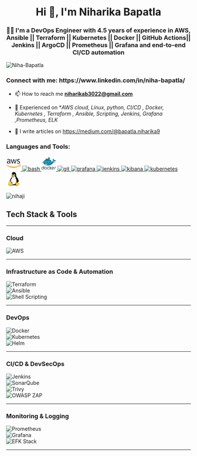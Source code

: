 <h1 align="center">Hi 👋, I'm Niharika Bapatla</h1>
<h3 align="center">👩‍💻 I'm a DevOps Engineer with 4.5 years of experience in AWS, Ansible || Terraform || Kubernetes || Docker || GitHub Actions|| Jenkins || ArgoCD || Prometheus || Grafana and end-to-end CI/CD automation</h3>

<p align="left"> <img src="https://komarev.com/ghpvc/?username=Niahrika-Bapatla&label=Profile%20views&color=blueviolet&style=plastic" alt="Niha-Bapatla" /> </p>

<h3 align="left">Connect with me: https://www.linkedin.com/in/niha-bapatla/ </h3>
<p align="left">
</p>

- 📫 How to reach me **niharikab3022@gmail.com**


- 💬 Experienced on **AWS cloud, Linux, python, CI/CD , Docker, Kubernetes , Terraform , Ansible, Scripting, Jenkins, Grafana ,Prometheus, ELK*
  
- 📝 I write articles on https://medium.com/@bapatla.niharika9


<h3 align="left">Languages and Tools:</h3>
<p align="left"> <a href="https://aws.amazon.com" target="_blank" rel="noreferrer"> <img src="https://raw.githubusercontent.com/devicons/devicon/master/icons/amazonwebservices/amazonwebservices-original-wordmark.svg" alt="aws" width="40" height="40"/> </a> <a href="https://www.gnu.org/software/bash/" target="_blank" rel="noreferrer"> <img src="https://www.vectorlogo.zone/logos/gnu_bash/gnu_bash-icon.svg" alt="bash" width="40" height="40"/> </a> <a href="https://www.docker.com/" target="_blank" rel="noreferrer"> <img src="https://raw.githubusercontent.com/devicons/devicon/master/icons/docker/docker-original-wordmark.svg" alt="docker" width="40" height="40"/> </a> <a href="https://git-scm.com/" target="_blank" rel="noreferrer"> <img src="https://www.vectorlogo.zone/logos/git-scm/git-scm-icon.svg" alt="git" width="40" height="40"/> </a> <a href="https://grafana.com" target="_blank" rel="noreferrer"> <img src="https://www.vectorlogo.zone/logos/grafana/grafana-icon.svg" alt="grafana" width="40" height="40"/> </a> <a href="https://www.jenkins.io" target="_blank" rel="noreferrer"> <img src="https://www.vectorlogo.zone/logos/jenkins/jenkins-icon.svg" alt="jenkins" width="40" height="40"/> </a> <a href="https://www.elastic.co/kibana" target="_blank" rel="noreferrer"> <img src="https://www.vectorlogo.zone/logos/elasticco_kibana/elasticco_kibana-icon.svg" alt="kibana" width="40" height="40"/> </a> <a href="https://kubernetes.io" target="_blank" rel="noreferrer"> <img src="https://www.vectorlogo.zone/logos/kubernetes/kubernetes-icon.svg" alt="kubernetes" width="40" height="40"/> </a> <a href="https://www.linux.org/" target="_blank" rel="noreferrer"> <img src="https://raw.githubusercontent.com/devicons/devicon/master/icons/linux/linux-original.svg" alt="linux" width="40" height="40"/> </a> </p>

![nihaji](https://github.com/user-attachments/assets/3101e11c-443d-44c8-91bd-ad786a267ad3)

## **Tech Stack & Tools**

---

### **Cloud**
![AWS](https://img.shields.io/badge/AWS-VPC%2C%20EC2%2C%20Elastic%20Load%20Balancer%20(ELB)%20Auto%20Scaling%20Groups%20(ASG)%20IAM%2C%20S3%2C%20ROUTE53%2C%20CLOUDWATCH%2C%20CLOUDFRONT%2C%20SECRETMANAGER-blue?style=flat-square&logo=amazonaws)  

---

### **Infrastructure as Code & Automation**
![Terraform](https://img.shields.io/badge/Terraform-IaC-orange?style=flat-square&logo=terraform)  
![Ansible](https://img.shields.io/badge/Ansible-Automation-yellow?style=flat-square&logo=ansible)  
![Shell Scripting](https://img.shields.io/badge/Shell-Bash%20Scripting-blueviolet?style=flat-square&logo=gnu-bash)

---

### **DevOps**
![Docker](https://img.shields.io/badge/Docker-Containerization-purple?style=flat-square&logo=docker)  
![Kubernetes](https://img.shields.io/badge/Kubernetes-Orchestration-orange?style=flat-square&logo=kubernetes)  
![Helm](https://img.shields.io/badge/Helm-K8s%20Charts-0f1689?style=flat-square&logo=helm)

---

### **CI/CD & DevSecOps**
![Jenkins](https://img.shields.io/badge/Jenkins-CI%2FCD-green?style=flat-square&logo=jenkins)  
![SonarQube](https://img.shields.io/badge/SonarQube-Static%20Analysis-orange?style=flat-square&logo=sonarqube)  
![Trivy](https://img.shields.io/badge/Trivy-Image%20Scanning-blueviolet?style=flat-square&logo=aqua-security)  
![OWASP ZAP](https://img.shields.io/badge/OWASP%20ZAP-DAST-yellow?style=flat-square&logo=owasp)

---

### **Monitoring & Logging**
![Prometheus](https://img.shields.io/badge/Prometheus-Monitoring-blue?style=flat-square&logo=prometheus)  
![Grafana](https://img.shields.io/badge/Grafana-Dashboards-red?style=flat-square&logo=grafana)  
![EFK Stack](https://img.shields.io/badge/EFK-Logging-lightgrey?style=flat-square&logo=elasticstack)

----
